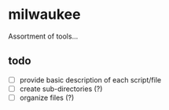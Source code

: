 # milwaukee
Assortment of tools...

## todo

- [ ] provide basic description of each script/file
- [ ] create sub-directories (?)
- [ ] organize files (?)
